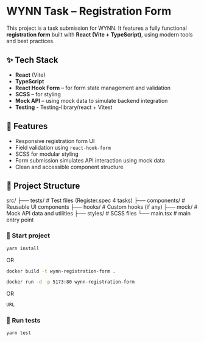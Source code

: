 # WYNN Task – Registration Form

This project is a task submission for WYNN. It features a fully functional **registration form** built with **React (Vite + TypeScript)**, using modern tools and best practices.

## ✨ Tech Stack

- **React** (Vite)
- **TypeScript**
- **React Hook Form** – for form state management and validation
- **SCSS** – for styling
- **Mock API** – using mock data to simulate backend integration
- **Testing** - Testing-library/react + Vitest

## 📝 Features

- Responsive registration form UI
- Field validation using `react-hook-form`
- SCSS for modular styling
- Form submission simulates API interaction using mock data
- Clean and accessible component structure

## 📂 Project Structure

src/
├── tests/ # Test files (Register.spec 4 tasks)
├── components/ # Reusable UI components
├── hooks/ # Custom hooks (if any)
├── mock/ # Mock API data and utilities
├── styles/ # SCSS files
└── main.tsx # main entry point

### 🔧 Start project

```bash
yarn install
```

OR

```bash
docker build -t wynn-registration-form .

docker run -d -p 5173:80 wynn-registration-form
```

OR

```bash
URL
```

### 🔧 Run tests

```bash
yarn test
```
